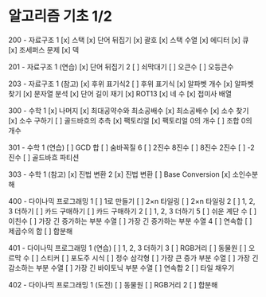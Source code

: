 # 알고리즘 기초 1/2

200 - 자료구조 1
    [x] 스택 
    [x] 단어 뒤집기
    [x] 괄호
    [x] 스택 수열
    [x] 에디터
    [x] 큐
    [x] 조세퍼스 문제
    [x] 덱

201 - 자료구조 1 (연습)
    [x] 단어 뒤집기 2
    [ ] 쇠막대기
    [ ] 오큰수
    [ ] 오등큰수

203 - 자료구조 1 (참고)
    [x] 후위 표기식2
    [ ] 후위 표기식
    [x] 알파벳 개수
    [x] 알파벳 찾기
    [x] 문자열 분석
    [x] 단어 길이 재기
    [x] ROT13
    [x] 네 수
    [x] 접미사 배열

300 - 수학 1
    [x] 나머지
    [x] 최대공약수와 최소공배수
    [x] 최소공배수
    [x] 소수 찾기
    [x] 소수 구하기
    [ ] 골드바흐의 추측
    [x] 팩토리얼
    [x] 팩토리얼 0의 개수
    [ ] 조합 0의 개수

301 - 수학 1 (연습)
    [ ] GCD 합
    [ ] 숨바꼭질 6
    [ ] 2진수 8진수
    [ ] 8진수 2진수
    [ ] -2진수
    [ ] 골드바흐 파티션

303 - 수학 1 (참고)
    [x] 진법 변환 2
    [x] 진법 변환
    [ ] Base Conversion
    [x] 소인수분해

400 - 다이나믹 프로그래밍 1
    [ ] 1로 만들기
    [ ] 2×n 타일링
    [ ] 2×n 타일링 2
    [ ] 1, 2, 3 더하기
    [ ] 카드 구매하기
    [ ] 카드 구매하기 2
    [ ] 1, 2, 3 더하기 5
    [ ] 쉬운 계단 수
    [ ] 이친수
    [ ] 가장 긴 증가하는 부분 수열
    [ ] 가장 긴 증가하는 부분 수열 4
    [ ] 연속합
    [ ] 제곱수의 합
    [ ] 합분해

401 - 다이나믹 프로그래밍 1 (연습)
    [ ] 1, 2, 3 더하기 3
    [ ] RGB거리
    [ ] 동물원
    [ ] 오르막 수
    [ ] 스티커
    [ ] 포도주 시식
    [ ] 정수 삼각형
    [ ] 가장 큰 증가 부분 수열
    [ ] 가장 긴 감소하는 부분 수열
    [ ] 가장 긴 바이토닉 부분 수열
    [ ] 연속합 2
    [ ] 타일 채우기

402 - 다이나믹 프로그래밍 1 (도전)
    [ ] 동물원
    [ ] RGB거리 2
    [ ] 합분해
